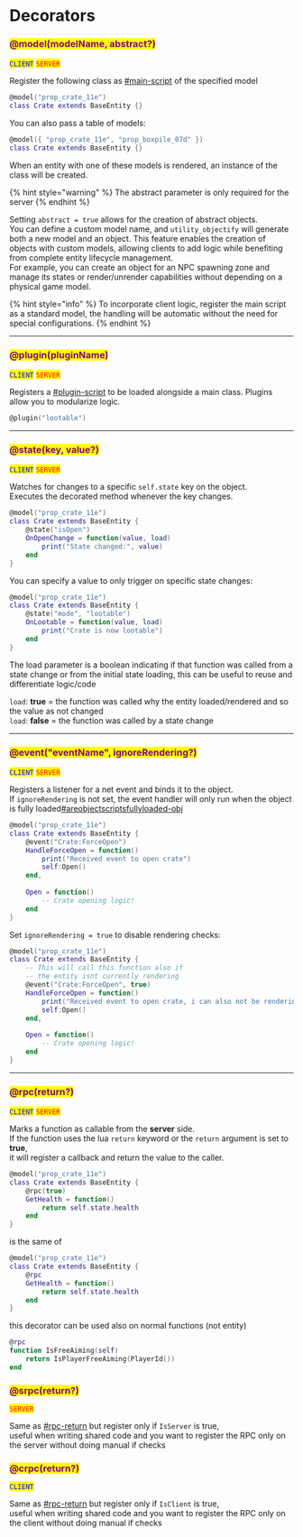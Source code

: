 # Decorators

### <mark style="color:purple;">@model(modelName, abstract?)</mark>

<mark style="color:blue;">`CLIENT`</mark> <mark style="color:red;">`SERVER`</mark>

Register the following class as [#main-script](../client/object-management.md#main-script "mention") of the specified model

```lua
@model("prop_crate_11e")
class Crate extends BaseEntity {}
```

You can also pass a table of models:

```lua
@model({ "prop_crate_11e", "prop_boxpile_07d" })
class Crate extends BaseEntity {}
```

When an entity with one of these models is rendered, an instance of the class will be created.

{% hint style="warning" %}
The abstract parameter is only required for the server
{% endhint %}

Setting `abstract = true` allows for the creation of abstract objects.\
You can define a custom model name, and `utility_objectify` will generate both a new model and an object. This feature enables the creation of objects with custom models, allowing clients to add logic while benefiting from complete entity lifecycle management.\
For example, you can create an object for an NPC spawning zone and manage its states or render/unrender capabilities without depending on a physical game model.

{% hint style="info" %}
To incorporate client logic, register the main script as a standard model, the handling will be automatic without the need for special configurations.
{% endhint %}

***

### <mark style="color:purple;">@plugin(pluginName)</mark>

<mark style="color:blue;">`CLIENT`</mark> <mark style="color:red;">`SERVER`</mark>

Registers a [#plugin-script](../client/object-management.md#plugin-script "mention") to be loaded alongside a main class. Plugins allow you to modularize logic.

```lua
@plugin("lootable")
```

***

### <mark style="color:purple;">@state(key, value?)</mark>

<mark style="color:blue;">`CLIENT`</mark> <mark style="color:red;">`SERVER`</mark>

Watches for changes to a specific `self.state` key on the object.\
Executes the decorated method whenever the key changes.

```lua
@model("prop_crate_11e")
class Crate extends BaseEntity {
    @state("isOpen")
    OnOpenChange = function(value, load)
        print("State changed:", value)
    end
}
```

You can specify a value to only trigger on specific state changes:

```lua
@model("prop_crate_11e")
class Crate extends BaseEntity {
    @state("mode", "lootable")
    OnLootable = function(value, load)
        print("Crate is now lootable")
    end
}
```

The load parameter is a boolean indicating if that function was called from a state change or from the initial state loading, this can be useful to reuse and differentiate logic/code

`load`: **true** = the function was called why the entity loaded/rendered and so the value as not changed\
`load`: **false** = the function was called by a state change

***

### <mark style="color:purple;">@event("eventName", ignoreRendering?)</mark>

<mark style="color:blue;">`CLIENT`</mark> <mark style="color:red;">`SERVER`</mark>

Registers a listener for a net event and binds it to the object.\
If `ignoreRendering` is not set, the event handler will only run when the object is fully loaded[#areobjectscriptsfullyloaded-obj](../client/object-management.md#areobjectscriptsfullyloaded-obj "mention")

```lua
@model("prop_crate_11e")
class Crate extends BaseEntity {
    @event("Crate:ForceOpen")
    HandleForceOpen = function()
        print("Received event to open crate")
        self:Open()
    end,
    
    Open = function()
        -- Crate opening logic!
    end
}
```

Set `ignoreRendering = true` to disable rendering checks:

```lua
@model("prop_crate_11e")
class Crate extends BaseEntity {
    -- This will call this function also if
    -- the entity isnt currently rendering
    @event("Crate:ForceOpen", true)
    HandleForceOpen = function()
        print("Received event to open crate, i can also not be rendering!")
        self:Open()
    end,
    
    Open = function()
        -- Crate opening logic!
    end
}
```

***

### <mark style="color:purple;">@rpc(return?)</mark>

<mark style="color:blue;">`CLIENT`</mark> <mark style="color:red;">`SERVER`</mark>

Marks a function as callable from the **server** side.\
If the function uses the lua `return` keyword or the `return` argument is set to **true**,\
it will register a callback and return the value to the caller.

```lua
@model("prop_crate_11e")
class Crate extends BaseEntity {
    @rpc(true)
    GetHealth = function()
        return self.state.health
    end
}
```

is the same of

```lua
@model("prop_crate_11e")
class Crate extends BaseEntity {
    @rpc
    GetHealth = function()
        return self.state.health
    end
}
```

this decorator can be used also on normal functions (not entity)

```lua
@rpc
function IsFreeAiming(self)
    return IsPlayerFreeAiming(PlayerId())
end
```

### <mark style="color:purple;">@srpc(return?)</mark>

<mark style="color:red;">`SERVER`</mark>

Same as [#rpc-return](decorators.md#rpc-return "mention") but register only if `IsServer` is true,\
useful when writing shared code and you want to register the RPC only on the server without doing manual if checks

### <mark style="color:purple;">@crpc(return?)</mark>

<mark style="color:blue;">`CLIENT`</mark>

Same as [#rpc-return](decorators.md#rpc-return "mention") but register only if `IsClient` is true,\
useful when writing shared code and you want to register the RPC only on the client without doing manual if checks
